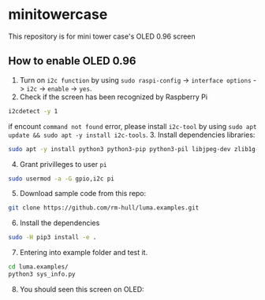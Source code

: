 # minitowercase
This repository is for mini tower case's OLED 0.96 screen 
## How to enable OLED 0.96
1. Turn on `i2c function` by using `sudo raspi-config` -> `interface options` -> `i2c` -> `enable` -> `yes`.
2. Check if the screen has been recognized by Raspberry Pi
```bash
i2cdetect -y 1 
```
if encount `command not found` error, please install `i2c-tool` by using `sudo apt update && sudo apt -y install i2c-tools`.
3. Install dependencies libraries:
```bash
sudo apt -y install python3 python3-pip python3-pil libjpeg-dev zlib1g-dev libfreetype6-dev liblcms2-dev libopenjp2-7 libtiff5
```
4. Grant privilleges to user `pi`
```bash
sudo usermod -a -G gpio,i2c pi
```
5. Download sample code from this repo:
```bash
git clone https://github.com/rm-hull/luma.examples.git
```
6. Install the dependencies
```bash
sudo -H pip3 install -e .
```
7. Entering into example folder and test it.
```bash
cd luma.examples/
python3 sys_info.py
```
8. You should seen this screen on OLED:


